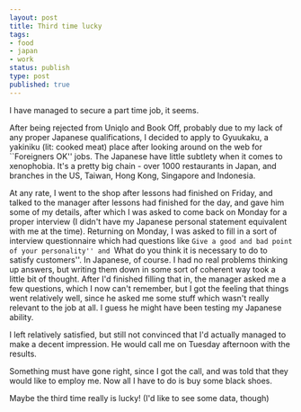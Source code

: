```yaml
---
layout: post
title: Third time lucky
tags:
- food
- japan
- work
status: publish
type: post
published: true
---
```

I have managed to secure a part time job, it seems.

After being rejected from Uniqlo and Book Off, probably due to my lack of any proper Japanese qualifications, I decided to apply to Gyuukaku, a yakiniku (lit: cooked meat) place after looking around on the web for ``Foreigners OK'' jobs. The Japanese have little subtlety when it comes to xenophobia. It's a pretty big chain - over 1000 restaurants in Japan, and branches in the US, Taiwan, Hong Kong, Singapore and Indonesia.

At any rate, I went to the shop after lessons had finished on Friday, and talked to the manager after lessons had finished for the day, and gave him some of my details, after which I was asked to come back on Monday for a proper interview (I didn't have my Japanese personal statement equivalent with me at the time). Returning on Monday, I was asked to fill in a sort of interview questionnaire which had questions like ``Give a good and bad point of your personality'' and ``What do you think it is necessary to do to satisfy customers''. In Japanese, of course. I had no real problems thinking up answers, but writing them down in some sort of coherent way took a little bit of thought. After I'd finished filling that in, the manager asked me a few questions, which I now can't remember, but I got the feeling that things went relatively well, since he asked me some stuff which wasn't really relevant to the job at all. I guess he might have been testing my Japanese ability.

I left relatively satisfied, but still not convinced that I'd actually managed to make a decent impression. He would call me on Tuesday afternoon with the results.

Something must have gone right, since I got the call, and was told that they would like to employ me. Now all I have to do is buy some black shoes.

Maybe the third time really is lucky! (I'd like to see some data, though)
